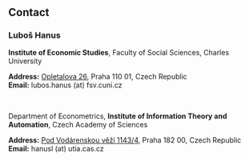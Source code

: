 <h1 id="contact"></h1>

<!-- <h2 style="margin: 60px 0px 10px;">Contact</h2> -->
<h2>Contact</h2>

### Luboš Hanus

<p>
<strong>Institute of Economic Studies</strong>, Faculty of Social Sciences, Charles University
<br />
<p><strong>Address:</strong> <a href="https://www.google.com/maps/place/Opletalova+1606%2F26,+110+00+Nové+Město/data=!4m2!3m1!1s0x470b94925383b655:0x428d169a1a0735a0?sa=X&ved=2ahUKEwjt-cS17umBAxXM_rsIHauAA-QQ8gF6BAgPEAA&ved=2ahUKEwjt-cS17umBAxXM_rsIHauAA-QQ8gF6BAgSEAI">Opletalova 26</a>, Praha 110 01, Czech Republic
<br />
<strong>Email:</strong> <email>lubos.hanus (at) fsv.cuni.cz</email>
</p>
<br />

<p>
Department of Econometrics, <strong>Institute of Information Theory and Automation</strong>, Czech Academy of Sciences
<br />
<p><strong>Address:</strong> <a href="https://www.google.com/maps/place/Pod+Vodárenskou+věží+1143%2F4,+182+00+Praha+8/data=!4m2!3m1!1s0x470beb5c1af16c3b:0x7aebdf53217a9346?sa=X&ved=2ahUKEwjtosvh7umBAxW9gv0HHd8sAFoQ8gF6BAgPEAA&ved=2ahUKEwjtosvh7umBAxW9gv0HHd8sAFoQ8gF6BAgWEAI">Pod Vodárenskou věží 1143/4</a>, Praha 182 00, Czech Republic
<br />
<strong>Email:</strong> <email>hanusl (at) utia.cas.cz</email>
</p>
